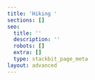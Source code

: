```yaml
---
title: 'Hiking '
sections: []
seo:
  title: ''
  description: ''
  robots: []
  extra: []
  type: stackbit_page_meta
layout: advanced
---
```

